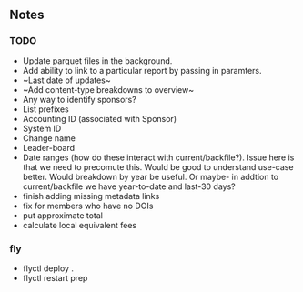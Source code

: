 ## Notes


### TODO

- Update parquet files in the background.
- Add ability to link to a particular report by passing in paramters.
- ~Last date of updates~
- ~Add content-type breakdowns to overview~
- Any way to identify sponsors?
- List prefixes
- Accounting ID (associated with Sponsor)
- System ID
- Change name
- Leader-board
- Date ranges (how do these interact with current/backfile?). Issue here is that we need to precomute this. Would be good to understand use-case better. Would breakdown by year be useful. Or maybe- in addtion to current/backfile we have year-to-date and last-30 days?
- finish adding missing metadata links 
- fix for members who have no DOIs
- put approximate total
- calculate local equivalent fees


### fly
- flyctl deploy .
- flyctl restart prep


